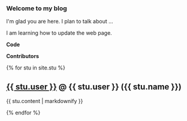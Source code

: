 ### Welcome to my blog

I'm glad you are here. I plan to talk about ...

I am learning how to update the web page.


**Code**

**Contributors**

{% for stu in site.stu %}
  <h2><a href="{{ stu.image }}">{{ stu.user }}</a> @ {{ stu.user }} ({{ stu.name }})</h2>
  <p>{{ stu.content | markdownify }}</p>
{% endfor %}
